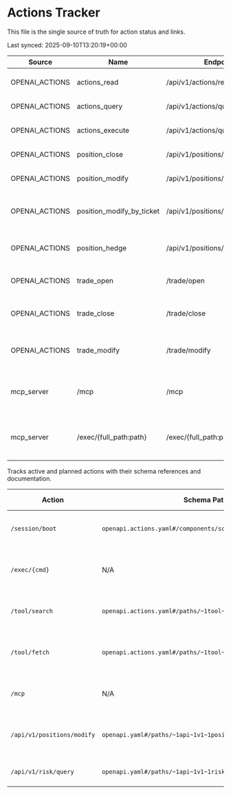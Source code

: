 # Actions Tracker

This file is the single source of truth for action status and links.

Last synced: 2025-09-10T13:20:19+00:00

| Source | Name | Endpoint | Method | Description |
| --- | --- | --- | --- | --- |
| OPENAI_ACTIONS | actions_read | /api/v1/actions/read | GET | Query a read-only action via alias endpoint |
| OPENAI_ACTIONS | actions_query | /api/v1/actions/query | GET | Query a read-only action |
| OPENAI_ACTIONS | actions_execute | /api/v1/actions/query | POST | Execute an action via the Actions Bus |
| OPENAI_ACTIONS | position_close | /api/v1/positions/close | POST | Close full or partial position |
| OPENAI_ACTIONS | position_modify | /api/v1/positions/modify | POST | Modify SL/TP for an existing position |
| OPENAI_ACTIONS | position_modify_by_ticket | /api/v1/positions/{ticket}/modify | POST | Modify SL/TP for an existing position by ticket path |
| OPENAI_ACTIONS | position_hedge | /api/v1/positions/hedge | POST | Open an opposite-side hedge order for a position |
| OPENAI_ACTIONS | trade_open | /trade/open | POST | Open a new trading position |
| OPENAI_ACTIONS | trade_close | /trade/close | POST | Close an existing trading position |
| OPENAI_ACTIONS | trade_modify | /trade/modify | POST | Modify stop-loss or take-profit for a position |
| mcp_server | /mcp | /mcp | GET | Stream MCP events via NDJSON heartbeat ([endpoints.md](endpoints.md)) |
| mcp_server | /exec/{full_path:path} | /exec/{full_path:path} | GET, POST, PUT, PATCH, DELETE | Proxy request to internal API ([endpoints.md](endpoints.md)) |

Tracks active and planned actions with their schema references and documentation.

| Action | Schema Path | Authoritative Doc | Status | Core Function | Why | Future | Retired |
| --- | --- | --- | --- | --- | --- | --- | --- |
| `/session/boot` | `openapi.actions.yaml#/components/schemas/SessionBootRequest` | [ACTIONS_BUS.md](ACTIONS_BUS.md) | Draft | Initialize agent session | Provide handshake and capabilities | Define schema and auth flow | No |
| `/exec/{cmd}` | N/A | [endpoints.md](endpoints.md) | Stable | Proxy requests to internal API | Expose single entry point for agent commands | Add auth and logging | No |
| `/tool/search` | `openapi.actions.yaml#/paths/~1tool~1search` | [ACTIONS_API_OVERVIEW.md](ACTIONS_API_OVERVIEW.md) | Planned | Search available tools | Allow agents to discover functionality | Schema under development | No |
| `/tool/fetch` | `openapi.actions.yaml#/paths/~1tool~1fetch` | [ACTIONS_API_OVERVIEW.md](ACTIONS_API_OVERVIEW.md) | Planned | Retrieve data using a specific tool | Fetch resources for analysis | Schema under development | No |
| `/mcp` | N/A | [endpoints.md](endpoints.md) | Stable | Stream MCP events | Provide real-time NDJSON heartbeat | Stream more event types | No |
| `/api/v1/positions/modify` | `openapi.yaml#/paths/~1api~1v1~1positions~1modify` | [POSITIONS_AND_ORDERS.md](POSITIONS_AND_ORDERS.md) | Stable | Modify SL/TP for an existing position | Adjust risk on open trades | Expand to volume modifications | No |
| `/api/v1/risk/query` | `openapi.yaml#/paths/~1api~1v1~1risk~1query` | [VERBS_CATALOG.md](VERBS_CATALOG.md) | Planned | Query risk metrics | Assess risk exposure | Schema pending | No |

